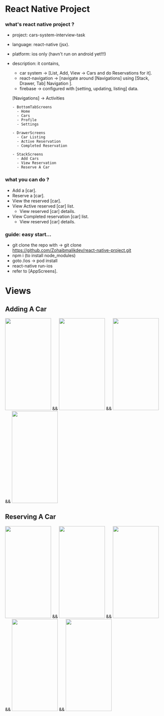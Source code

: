 # React Native Project


### what's react native project ?

- project: cars-system-interview-task
- language: react-native (jsx).
- platform: ios only (havn't run on android yet!!!)
- description: it contains, 
    - car system -> [List, Add, View -> Cars and do Reservations for it]. 
    - react-navigation -> [navigate around [Navigations] using [Stack, Drawer, Tab] Navigation ].
    - firebase -> configured with [setting, updating, listing] data.


    [Navigations] -> Activities

      - BottomTabScreens
        - Home
        - Cars
        - Profile
        - Settings
        
      - DrawerScreens
        - Car Listing
        - Active Reservation
        - Completed Reservation
      
      - StackScreens
        - Add Cars
        - View Reservation
        - Reserve A Car


### what you can do ?

  - Add a [car].
  - Reserve a [car].
  - View the reserved [car].
  - View Active reserved [car] list.
    - View reserved [car] details.
  - View Completed reservation [car] list.
    - View reserved [car] details.
 
    
    
### guide: easy start...
 - git clone the repo with -> git clone https://github.com/Zohaibmalikdev/react-native-project.git
 - npm i (to install node_modules)
 - goto /ios -> pod install
 - react-native run-ios  
 - refer to [AppScreens].



# Views

## Adding A Car

<img src="https://user-images.githubusercontent.com/37066492/216809700-2ff2294f-27b8-4d93-924c-19b38a5369e7.png" width="150" height="300"> && <img src="https://user-images.githubusercontent.com/37066492/216809771-ab791eb7-589a-46e1-aa19-fd93ea4c7a06.png" width="150" height="300"> && <img src="https://user-images.githubusercontent.com/37066492/216809806-b13a9e24-f1d2-4ac0-98fc-ca15b50bb4d2.png" width="150" height="300"> && <img src="https://user-images.githubusercontent.com/37066492/216809820-016188f5-933a-4c33-af70-52998cba3dfa.png" width="150" height="300"> 

## Reserving A Car
<img src="https://user-images.githubusercontent.com/37066492/216809911-2f328946-3236-4f01-a9dd-faae46129b3b.png" width="150" height="300"> && <img src="https://user-images.githubusercontent.com/37066492/216809939-74d37990-f10a-4687-96b1-571611365394.png" width="150" height="300"> && <img src="https://user-images.githubusercontent.com/37066492/216809962-d68b5902-e4e5-4079-a779-b68e40e9c757.png" width="150" height="300"> && <img src="https://user-images.githubusercontent.com/37066492/216809979-0213b9fc-e3b9-440f-a1c7-d041212ebe4e.png" width="150" height="300"> && <img src="https://user-images.githubusercontent.com/37066492/216809988-43d883a3-5cf5-4c48-9a95-0a7480e0c41f.png" width="150" height="300">


